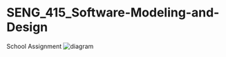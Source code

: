 # SENG_415_Software-Modeling-and-Design
School Assignment
![diagram](https://github.com/pattusdev/SENG_415_Software-Modeling-and-Design/assets/34842845/1815ae13-935f-4612-90bc-7ae9b129af7d)
